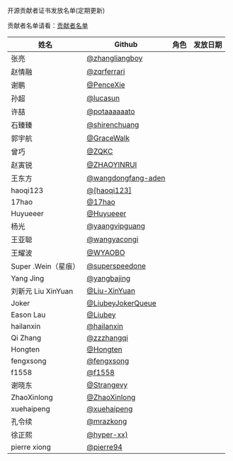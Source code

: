 
开源贡献者证书发放名单(定期更新)


贡献者名单请看：[贡献者名单]()



|姓名|Github|角色|发放日期|
|--|--|--|--|
|张亮 | [@zhangliangboy](https://github.com/zhangliangboy)|||
|赵情融 | [@zqrferrari](https://github.com/zqrferrari)|||
|谢鹏|[@PenceXie](https://github.com/PenceXie)|||
|孙超|[@lucasun](https://github.com/lucasun)|||
|许喆 | [@potaaaaaato](https://github.com/potaaaaaato)|||
|石臻臻 | [@shirenchuang](https://github.com/shirenchuang)|||
|郭宇航|[@GraceWalk](https://github.com/GraceWalk)|||
|曾巧|[@ZQKC](https://github.com/ZQKC)|||
|赵寅锐|[@ZHAOYINRUI](https://github.com/ZHAOYINRUI)|||
|王东方|[@wangdongfang-aden](https://github.com/wangdongfang-aden)|||
|haoqi123|[@[haoqi123]](https://github.com/haoqi123)|||
|17hao|[@17hao](https://github.com/17hao)|||
|Huyueeer|[@Huyueeer](https://github.com/Huyueeer)|||
|杨光|[@yaangvipguang](https://github.com/yangvipguang)|
|王亚聪|[@wangyacongi](https://github.com/wangyacongi)|
|王耀波|[@WYAOBO](https://github.com/WYAOBO)
| Super .Wein（星痕）| [@superspeedone](https://github.com/superspeedone)|||
| Yang Jing| [@yangbajing](https://github.com/yangbajing)|||
| 刘新元 Liu XinYuan| [@Liu-XinYuan](https://github.com/Liu-XinYuan)|||
|Joker | [@LiubeyJokerQueue](https://github.com/JokerQueue)|||
|Eason Lau | [@Liubey](https://github.com/Liubey)|||
| hailanxin| [@hailanxin](https://github.com/hailanxin)|||
| Qi Zhang| [@zzzhangqi](https://github.com/zzzhangqi)|||
|Hongten | [@Hongten](https://github.com/Hongten)|||
|fengxsong | [@fengxsong](https://github.com/fengxsong)|||
|f1558 | [@f1558](https://github.com/f1558)|||
| 谢晓东| [@Strangevy](https://github.com/Strangevy)|||
| ZhaoXinlong| [@ZhaoXinlong](https://github.com/ZhaoXinlong)|||
|xuehaipeng | [@xuehaipeng](https://github.com/xuehaipeng)|||
|孔令续 | [@mrazkong](https://github.com/mrazkong)|||
|徐正熙 | [@hyper-xx)](https://github.com/hyper-xx)|||
|pierre xiong | [@pierre94](https://github.com/pierre94)|||





